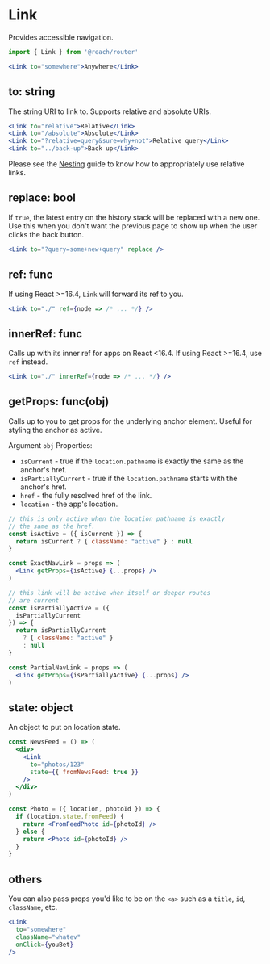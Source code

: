 # Link

Provides accessible navigation.

```jsx
import { Link } from '@reach/router'

<Link to="somewhere">Anywhere</Link>
```

## to: string

The string URI to link to. Supports relative and absolute URIs.

```jsx
<Link to="relative">Relative</Link>
<Link to="/absolute">Absolute</Link>
<Link to="?relative=query&sure=why+not">Relative query</Link>
<Link to="../back-up">Back up</Link>
```

Please see the [Nesting](../nesting) guide to know how to appropriately use relative links.

## replace: bool

If `true`, the latest entry on the history stack will be replaced with a new one. Use this when you don't want the previous page to show up when the user clicks the back button.

```jsx
<Link to="?query=some+new+query" replace />
```

## ref: func

If using React >=16.4, `Link` will forward its ref to you.

```jsx
<Link to="./" ref={node => /* ... */} />
```

## innerRef: func

Calls up with its inner ref for apps on React <16.4. If using React >=16.4, use `ref` instead.

```jsx
<Link to="./" innerRef={node => /* ... */} />
```

## getProps: func(obj)

Calls up to you to get props for the underlying anchor element. Useful for styling the anchor as active.

Argument `obj` Properties:

- `isCurrent` - true if the `location.pathname` is exactly the same as the anchor's href.
- `isPartiallyCurrent` - true if the `location.pathname` starts with the anchor's href.
- `href` - the fully resolved href of the link.
- `location` - the app's location.

```jsx
// this is only active when the location pathname is exactly
// the same as the href.
const isActive = ({ isCurrent }) => {
  return isCurrent ? { className: "active" } : null
}

const ExactNavLink = props => (
  <Link getProps={isActive} {...props} />
)

// this link will be active when itself or deeper routes
// are current
const isPartiallyActive = ({
  isPartiallyCurrent
}) => {
  return isPartiallyCurrent
    ? { className: "active" }
    : null
}

const PartialNavLink = props => (
  <Link getProps={isPartiallyActive} {...props} />
)
```

## state: object

An object to put on location state.

```jsx
const NewsFeed = () => (
  <div>
    <Link
      to="photos/123"
      state={{ fromNewsFeed: true }}
    />
  </div>
)

const Photo = ({ location, photoId }) => {
  if (location.state.fromFeed) {
    return <FromFeedPhoto id={photoId} />
  } else {
    return <Photo id={photoId} />
  }
}
```

## others

You can also pass props you'd like to be on the `<a>` such as a `title`, `id`, `className`, etc.

```jsx
<Link
  to="somewhere"
  className="whatev"
  onClick={youBet}
/>
```
